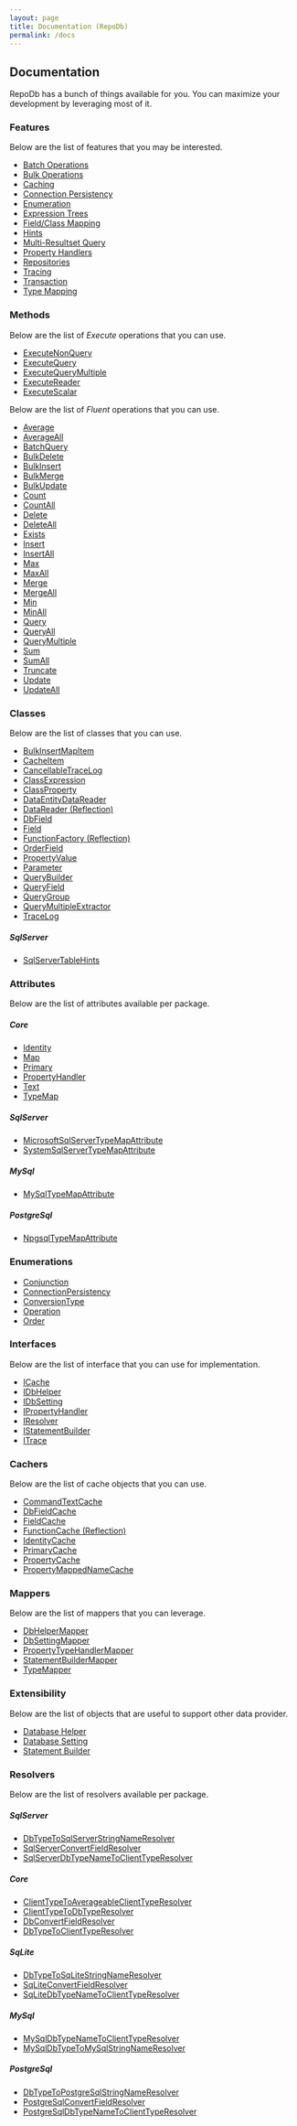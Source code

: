 ```yaml
---
layout: page
title: Documentation (RepoDb)
permalink: /docs
---
```


## Documentation

RepoDb has a bunch of things available for you. You can maximize your development by leveraging most of it.

### Features

Below are the list of features that you may be interested.

- [Batch Operations](/feature/batch-operations)
- [Bulk Operations](/feature/bulk-operations)
- [Caching](/feature/caching)
- [Connection Persistency](/feature/connection-persistency)
- [Enumeration](/feature/enumeration)
- [Expression Trees](/feature/expression-trees)
- [Field/Class Mapping](/feature/field-class-mapping)
- [Hints](/feature/hints)
- [Multi-Resultset Query](/feature/multi-resultset-query)
- [Property Handlers](/feature/property-handlers)
- [Repositories](/feature/repositories)
- [Tracing](/feature/tracing)
- [Transaction](/feature/transaction)
- [Type Mapping](/feature/type-mapping)

### Methods

Below are the list of *Execute* operations that you can use.

- [ExecuteNonQuery](/operation/executenonquery)
- [ExecuteQuery](/operation/executequery)
- [ExecuteQueryMultiple](/operation/executequerymultiple)
- [ExecuteReader](/operation/executereader)
- [ExecuteScalar](/operation/executescalar)

Below are the list of *Fluent* operations that you can use.

- [Average](/operation/average)
- [AverageAll](/operation/averageall)
- [BatchQuery](/operation/batchquery)
- [BulkDelete](/operation/bulkdelete)
- [BulkInsert](/operation/bulkinsert)
- [BulkMerge](/operation/bulkmerge)
- [BulkUpdate](/operation/bulkupdate)
- [Count](/operation/count)
- [CountAll](/operation/countall)
- [Delete](/operation/delete)
- [DeleteAll](/operation/deleteall)
- [Exists](/operation/exists)
- [Insert](/operation/insert)
- [InsertAll](/operation/insertall)
- [Max](/operation/max)
- [MaxAll](/operation/maxall)
- [Merge](/operation/merge)
- [MergeAll](/operation/mergeall)
- [Min](/operation/min)
- [MinAll](/operation/minall)
- [Query](/operation/query)
- [QueryAll](/operation/queryall)
- [QueryMultiple](/operation/querymultiple)
- [Sum](/operation/sum)
- [SumAll](/operation/sumall)
- [Truncate](/operation/truncate)
- [Update](/operation/update)
- [UpdateAll](/operation/updateall)

### Classes

Below are the list of classes that you can use.

- [BulkInsertMapItem](/class/bulkinsertmapitem)
- [CacheItem](/class/cacheitem)
- [CancellableTraceLog](/class/cancellabletracelog)
- [ClassExpression](/class/classexpression)
- [ClassProperty](/class/classproperty)
- [DataEntityDataReader](/class/dataentityreader)
- [DataReader (Reflection)](/class/datareader)
- [DbField](/class/dbfield)
- [Field](/class/field)
- [FunctionFactory (Reflection)](/class/functionfactory)
- [OrderField](/class/orderfield)
- [PropertyValue](/class/propertyvalue)
- [Parameter](/class/parameter)
- [QueryBuilder](/class/querybuilder)
- [QueryField](/class/queryfield)
- [QueryGroup](/class/querygroup)
- [QueryMultipleExtractor](/class/querymultipleextractor)
- [TraceLog](/class/tracelog)

##### SqlServer

- [SqlServerTableHints](/class/sqlservertablehints)

### Attributes

Below are the list of attributes available per package.

##### Core

- [Identity](/attribute/identity)
- [Map](/attribute/map)
- [Primary](/attribute/primary)
- [PropertyHandler](/attribute/propertyhandler)
- [Text](/attribute/text)
- [TypeMap](/attribute/typemap)

##### SqlServer

- [MicrosoftSqlServerTypeMapAttribute](/attribute/microsoftsqlservertypemapattribute)
- [SystemSqlServerTypeMapAttribute](/attribute/systemsqlservertypemapattribute)

##### MySql

- [MySqlTypeMapAttribute](/attribute/mysqltypemapattribute)

##### PostgreSql

- [NpgsqlTypeMapAttribute](/attribute/npgsqltypemapattribute)

### Enumerations

- [Conjunction](/enumeration/conjunction)
- [ConnectionPersistency](/enumeration/connectionpersistency)
- [ConversionType](/enumeration/conversiontype)
- [Operation](/enumeration/operation)
- [Order](/enumeration/order)

### Interfaces

Below are the list of interface that you can use for implementation.

- [ICache](/interface/icache)
- [IDbHelper](/interface/idbhelper)
- [IDbSetting](/interface/idbsetting)
- [IPropertyHandler](/interface/ipropertyhandler)
- [IResolver](/interface/iresolver)
- [IStatementBuilder](/interface/istatementbuilder)
- [ITrace](/interface/itrace)

### Cachers

Below are the list of cache objects that you can use.

- [CommandTextCache](/cacher/commandtextcache)
- [DbFieldCache](/cacher/dbfieldcache)
- [FieldCache](/cacher/fieldcache)
- [FunctionCache (Reflection)](/cacher/functioncache)
- [IdentityCache](/cacher/identitycache)
- [PrimaryCache](/cacher/primarycache)
- [PropertyCache](/cacher/propertycache)
- [PropertyMappedNameCache](/cacher/propertymappednamecache)

### Mappers

Below are the list of mappers that you can leverage.

- [DbHelperMapper](/mapper/dbhelpermapper)
- [DbSettingMapper](/mapper/dbsettingmapper)
- [PropertyTypeHandlerMapper](/mapper/propertytypehandlermapper)
- [StatementBuilderMapper](/mapper/statementbuildermapper)
- [TypeMapper](/mapper/typemapper)

### Extensibility

Below are the list of objects that are useful to support other data provider.

- [Database Helper](/extensibility/databasehelper)
- [Database Setting](/extensibility/databasesetting)
- [Statement Builder](/extensibility/statementbuilder)

### Resolvers

Below are the list of resolvers available per package.

##### SqlServer

- [DbTypeToSqlServerStringNameResolver]()
- [SqlServerConvertFieldResolver]()
- [SqlServerDbTypeNameToClientTypeResolver]()

##### Core

- [ClientTypeToAverageableClientTypeResolver]()
- [ClientTypeToDbTypeResolver]()
- [DbConvertFieldResolver]()
- [DbTypeToClientTypeResolver]()

##### SqLite

- [DbTypeToSqLiteStringNameResolver]()
- [SqLiteConvertFieldResolver]()
- [SqLiteDbTypeNameToClientTypeResolver]()

##### MySql

- [MySqlDbTypeNameToClientTypeResolver]()
- [MySqlDbTypeToMySqlStringNameResolver]()

##### PostgreSql

- [DbTypeToPostgreSqlStringNameResolver]()
- [PostgreSqlConvertFieldResolver]()
- [PostgreSqlDbTypeNameToClientTypeResolver]()


